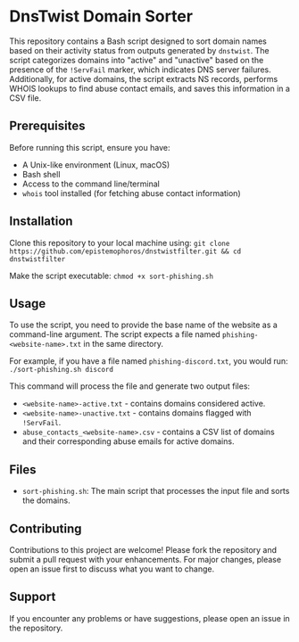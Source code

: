 # DnsTwist Domain Sorter

This repository contains a Bash script designed to sort domain names based on their activity status from outputs generated by `dnstwist`. The script categorizes domains into "active" and "unactive" based on the presence of the `!ServFail` marker, which indicates DNS server failures. Additionally, for active domains, the script extracts NS records, performs WHOIS lookups to find abuse contact emails, and saves this information in a CSV file.

## Prerequisites

Before running this script, ensure you have:
- A Unix-like environment (Linux, macOS)
- Bash shell
- Access to the command line/terminal
- `whois` tool installed (for fetching abuse contact information)

## Installation

Clone this repository to your local machine using:
`git clone https://github.com/epistemophoros/dnstwistfilter.git && cd dnstwistfilter`

Make the script executable:
`chmod +x sort-phishing.sh`

## Usage

To use the script, you need to provide the base name of the website as a command-line argument. The script expects a file named `phishing-<website-name>.txt` in the same directory.

For example, if you have a file named `phishing-discord.txt`, you would run:
`./sort-phishing.sh discord`

This command will process the file and generate two output files:
- `<website-name>-active.txt` - contains domains considered active.
- `<website-name>-unactive.txt` - contains domains flagged with `!ServFail`.
- `abuse_contacts_<website-name>.csv` - contains a CSV list of domains and their corresponding abuse emails for active domains.

## Files

- `sort-phishing.sh`: The main script that processes the input file and sorts the domains.

## Contributing

Contributions to this project are welcome! Please fork the repository and submit a pull request with your enhancements. For major changes, please open an issue first to discuss what you want to change.

## Support

If you encounter any problems or have suggestions, please open an issue in the repository.
